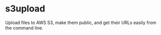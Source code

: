 # s3upload
Upload files to AWS S3, make them public, and get their URLs easily from the command line.
